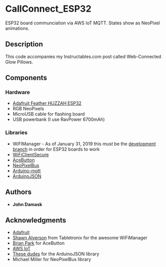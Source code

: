 # CallConnect_ESP32

ESP32 board communciation via AWS IoT MQTT. States show as NeoPixel animations.

## Description

This code accompanies my Instructables.com post called Web-Connected Glow Pillows. 

## Components

### Hardware

* [Adafruit Feather HUZZAH ESP32](https://www.adafruit.com/product/3405)
* RGB NeoPixels
* MicroUSB cable for flashing board
* USB powerbank (I use RavPower 6700mAh)

### Libraries

* WiFIManager - As of January 31, 2019 this _must_ be the [development branch](https://github.com/tzapu/WiFiManager/tree/development) in order for ESP32 boards to work
* [WiFiClientSecure](https://github.com/espressif/arduino-esp32/tree/master/libraries/WiFiClientSecure)
* [AceButton](https://github.com/bxparks/AceButton)
* [NeoPixelBus](https://github.com/Makuna/NeoPixelBus/wiki)
* [Arduino-mqtt](https://github.com/256dpi/arduino-mqtt)
* [ArduinoJSON](https://arduinojson.org/)


## Authors

* **John Damask** 


## Acknowledgments

* [Adafruit](https://adafruit.com)
* [Shawn Alverson](https://github.com/tablatronix) from Tabletronix for the awesome WiFiManager
* [Brian Park](https://github.com/bxparks) for AceButton
* [AWS IoT](https://aws.amazon.com/iot/?nc=sn&loc=0)
* [These dudes](https://github.com/bblanchon/ArduinoJson/graphs/contributors) for the ArduinoJSON library
* Michael Miller for NeoPixelBus library
